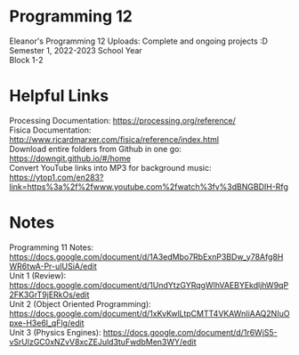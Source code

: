 # Programming 12
Eleanor's Programming 12 Uploads: Complete and ongoing projects :D <br />
Semester 1, 2022-2023 School Year <br/>
Block 1-2 <br />

# Helpful Links
Processing Documentation: https://processing.org/reference/ </br>
Fisica Documentation: http://www.ricardmarxer.com/fisica/reference/index.html <br/>
Download entire folders from Github in one go: https://downgit.github.io/#/home <br />
Convert YouTube links into MP3 for background music: https://ytop1.com/en283?link=https%3a%2f%2fwww.youtube.com%2fwatch%3fv%3dBNGBDIH-Rfg

# Notes
Programming 11 Notes: https://docs.google.com/document/d/1A3edMbo7RbExnP3BDw_y78Afg8HWR6twA-Pr-uIUSiA/edit <br/>
Unit 1 (Review): https://docs.google.com/document/d/1UndYtzGYRqgWlhVAEBYEkdljhW9qP2FK3GrT9jERkOs/edit <br/>
Unit 2 (Object Oriented Programming): https://docs.google.com/document/d/1xKvKwlLtpCMTT4VKAWnIiAAQ2NIuOpxe-H3e6l_qFlg/edit </br>
Unit 3 (Physics Engines): https://docs.google.com/document/d/1r6WjS5-vSrUlzGC0xNZvV8xcZEJuld3tuFwdbMen3WY/edit
